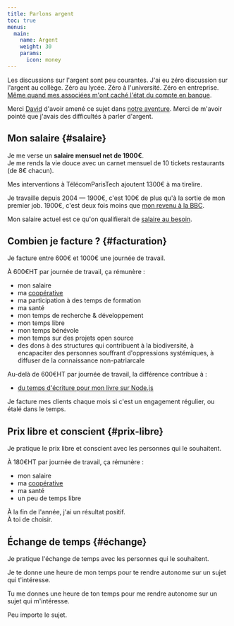 ```yaml
---
title: Parlons argent
toc: true
menus:
  main:
    name: Argent
    weight: 30
    params:
      icon: money
---
```


Les discussions sur l'argent sont peu courantes. J'ai eu zéro discussion sur l'argent au collège. Zéro au lycée. Zéro à l'université. Zéro en entreprise. [Même quand mes associées m'ont caché l'état du compte en banque][dijiwan].

Merci [David] d'avoir amené ce sujet dans [notre aventure][dtc].
Merci de m'avoir pointé que j'avais des difficultés à parler d'argent.

## Mon salaire {#salaire}

Je me verse un **salaire mensuel net de 1900€**.<br>
Je me rends la vie douce avec un carnet mensuel de 10 tickets restaurants (de 8€ chacun).

Mes interventions à TélécomParisTech ajoutent 1300€ à ma tirelire.

Je travaille depuis 2004 —
1900€, c'est 100€ de plus qu'à la sortie de mon premier job.
1900€, c'est deux fois moins que [mon revenu à la BBC][bbc].

Mon salaire actuel est ce qu'on qualifierait de [salaire au besoin](https://www.bastamag.net/salaire-au-besoin-egalite-salariale-alternative-cooperative-Scop-boulangerie-Le-Pain-des-Cairns-reconnaissance-du-travail).


## Combien je facture ? {#facturation}

Je facture entre 600€ et 1000€ une journée de travail.

À 600€HT par journée de travail, ça rémunère :

- mon salaire
- ma [coopérative]
- ma participation à des temps de formation
- ma santé
- mon temps de recherche & développement
- mon temps libre
- mon temps bénévole
- mon temps sur des projets open source
- des dons à des structures qui contribuent à la biodiversité, à encapaciter des personnes souffrant d'oppressions systémiques, à diffuser de la connaissance non-patriarcale

Au-delà de 600€HT par journée de travail, la différence contribue à :

- [du temps d'écriture pour mon livre sur Node.js][opencollective]

Je facture mes clients chaque mois si c'est un engagement régulier, ou étalé dans le temps.

## Prix libre et conscient {#prix-libre}

Je pratique le prix libre et conscient avec les personnes qui le souhaitent.

À 180€HT par journée de travail, ça rémunère :

- mon salaire
- ma [coopérative]
- ma santé
- un peu de temps libre

À la fin de l'année, j'ai un résultat positif.<br>
À toi de choisir.

## Échange de temps {#échange}

Je pratique l'échange de temps avec les personnes qui le souhaitent.

Je te donne une heure de mon temps pour te rendre autonome sur un sujet qui t'intéresse.

Tu me donnes une heure de ton temps pour me rendre autonome sur un sujet qui m'intéresse.

Peu importe le sujet.

[David]: https://davidbruant.github.io/
[dijiwan]: https://www.youtube.com/watch?v=NVpH1w_aSUk
[dtc]: https://dtc-innovation.github.io
[bbc]: https://www.bbc.co.uk/rd/people/thomas-parisot
[coopérative]: https://solstice.coop
[opencollective]: https://opencollective.com/nodebook
